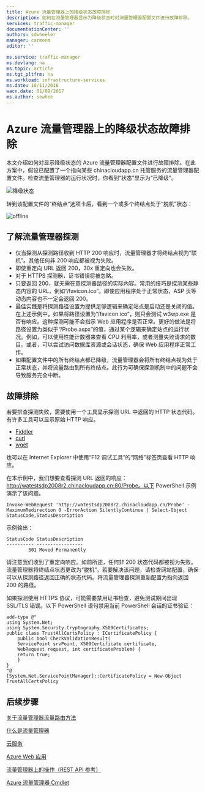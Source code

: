 ```yaml
---
title: Azure 流量管理器上的降级状态故障排除
description: 如何在流量管理器显示为降级状态时对流量管理器配置文件进行故障排除。
services: traffic-manager
documentationCenter: ''
authors: sdwheeler
manager: carmonm
editor: ''

ms.service: traffic-manager
ms.devlang: na
ms.topic: article
ms.tgt_pltfrm: na
ms.workload: infrastructure-services
ms.date: 10/11/2016
wacn.date: 01/09/2017
ms.author: sewhee
---
```


# Azure 流量管理器上的降级状态故障排除

本文介绍如何对显示降级状态的 Azure 流量管理器配置文件进行故障排除。在此方案中，假设已配置了一个指向某些 chinacloudapp.cn 托管服务的流量管理器配置文件。检查流量管理器的运行状况时，你看到“状态”显示为“已降级”。

![降级状态](./media/traffic-manager-troubleshooting-degraded/traffic-manager-degraded.png)  

转到该配置文件的“终结点”选项卡后，看到一个或多个终结点处于“脱机”状态：

![offline](./media/traffic-manager-troubleshooting-degraded/traffic-manager-offline.png)  

## 了解流量管理器探测

- 仅当探测从探测路径收到 HTTP 200 响应时，流量管理器才将终结点视为“联机”。其他任何非 200 响应都被视为失败。
- 即使重定向 URL 返回 200，30x 重定向也会失败。
- 对于 HTTPS 探测器，证书错误将被忽略。
- 只要返回 200，就无需在意探测器路径的实际内容。常用的技巧是探测某些静态内容的 URL，例如“/favicon.ico”。即使应用程序处于正常状态，ASP 页等动态内容也不一定会返回 200。
- 最佳实践是将探测路径设置为提供足够逻辑来确定站点是启动还是关闭的值。在上述示例中，如果将路径设置为“/favicon.ico”，则只会测试 w3wp.exe 是否有响应。这种探测可能不会指示 Web 应用程序是否正常。更好的做法是将路径设置为类似于“/Probe.aspx”的值，通过某个逻辑来确定站点的运行状况。例如，可以使用性能计数器来查看 CPU 利用率，或者测量失败请求的数目。或者，可以尝试访问数据库资源或会话状态，确保 Web 应用程序正常工作。
- 如果配置文件中的所有终结点都已降级，流量管理器会将所有终结点视为处于正常状态，并将流量路由到所有终结点。此行为可确保探测机制中的问题不会导致服务完全中断。

## 故障排除

若要排查探测失败，需要使用一个工具显示探测 URL 中返回的 HTTP 状态代码。有许多工具可以显示原始 HTTP 响应。

* [Fiddler](http://www.telerik.com/fiddler)
* [curl](https://curl.haxx.se/)
* [wget](http://gnuwin32.sourceforge.net/packages/wget.htm)

也可以在 Internet Explorer 中使用“F12 调试工具”的“网络”标签页查看 HTTP 响应。

在本示例中，我们想要查看探测 URL 返回的响应：http://watestsdp2008r2.chinacloudapp.cn:80/Probe。以下 PowerShell 示例演示了该问题。

```
Invoke-WebRequest 'http://watestsdp2008r2.chinacloudapp.cn/Probe' -MaximumRedirection 0 -ErrorAction SilentlyContinue | Select-Object StatusCode,StatusDescription
```

示例输出：

```
StatusCode StatusDescription
---------- -----------------
        301 Moved Permanently
```

请注意我们收到了重定向响应。如前所述，任何非 200 状态代码都被视为失败。流量管理器将终结点状态更改为“脱机”。若要解决该问题，请检查网站配置，确保可以从探测路径返回正确的状态代码。将流量管理器探测重新配置为指向返回 200 的路径。

如果探测使用 HTTPS 协议，可能需要禁用证书检查，避免测试期间出现 SSL/TLS 错误。以下 PowerShell 语句禁用当前 PowerShell 会话的证书验证：

```
add-type @"
using System.Net;
using System.Security.Cryptography.X509Certificates;
public class TrustAllCertsPolicy : ICertificatePolicy {
    public bool CheckValidationResult(
    ServicePoint srvPoint, X509Certificate certificate,
    WebRequest request, int certificateProblem) {
    return true;
    }
}
"@
[System.Net.ServicePointManager]::CertificatePolicy = New-Object TrustAllCertsPolicy
```

## 后续步骤

[关于流量管理器流量路由方法](./traffic-manager-routing-methods.md)

[什么是流量管理器](./traffic-manager-overview.md)

[云服务](../cloud-services/index.md)

[Azure Web 应用](../app-service-web/index.md)

[流量管理器上的操作（REST API 参考）](https://msdn.microsoft.com/zh-cn/library/hh758255.aspx)

[Azure 流量管理器 Cmdlet][1]

[1]: https://msdn.microsoft.com/zh-cn/library/mt125941(v=azure.200).aspx

<!---HONumber=Mooncake_Quality_Review_0104_2017-->